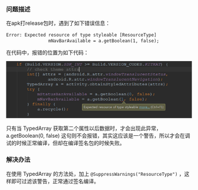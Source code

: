 ### 问题描述

在apk打release包时，遇到了如下错误信息：

```
Error: Expected resource of type styleable [ResourceType]
                mNavBarAvailable = a.getBoolean(1, false);
```

在代码中，报错的位置为如下代码：

![apk_release_error](apk_release_error.png)

只有当 TypedArray 获取第二个属性以后数据时，才会出现此异常，a.getBoolean(0, false) 这句则不会报错，其实这应该是一个警告，所以才会在调试的时候正常编译，但却在编译签名包的时候失败。

### 解决办法

在使用 TypedArray 的方法处，加上 `@SuppressWarnings("ResourceType")` ，这样即可过滤该警告，正常通过签名编译。